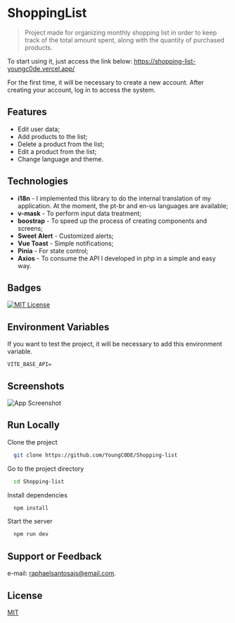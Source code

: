 
# ShoppingList

>
> Project made for organizing monthly shopping list in order to keep track of the total amount spent, along with the quantity of purchased products.
>

To start using it, just access the link below:
https://shopping-list-youngc0de.vercel.app/

For the first time, it will be necessary to create a new account. After creating your account, log in to access the system.


## Features

- Edit user data;
- Add products to the list;
- Delete a product from the list;
- Edit a product from the list;
- Change language and theme.

## Technologies

- **i18n** - I implemented this library to do the internal translation of my application. At the moment, the pt-br and en-us languages are available;
- **v-mask** - To perform input data treatment;
- **boostrap** - To speed up the process of creating components and screens;
- **Sweet Alert** - Customized alerts;
- **Vue Toast** - Simple notifications;
- **Pinia** - For state control;
- **Axios** - To consume the API I developed in php in a simple and easy way.

## Badges

[![MIT License](https://img.shields.io/badge/License-MIT-green.svg)](https://choosealicense.com/licenses/mit/)

## Environment Variables

If you want to test the project, it will be necessary to add this environment variable.

`VITE_BASE_API=`

## Screenshots

![App Screenshot](https://user-images.githubusercontent.com/68437256/228402955-a13dcea4-5938-475b-bff7-a202337bf246.png)

## Run Locally

Clone the project

```bash
  git clone https://github.com/YoungC0DE/Shopping-list
```

Go to the project directory

```bash
  cd Shopping-list
```

Install dependencies

```bash
  npm install
```

Start the server

```bash
  npm run dev
```


## Support or Feedback

e-mail: raphaelsantosajs@email.com.


## License

[MIT](https://github.com/YoungC0DE/Shopping-list/blob/main/LICENSE)
